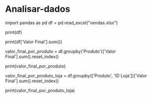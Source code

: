 # Analisar-dados
import pandas as pd
df = pd.read_excel("vendas.xlsx")

print(df)

print(df['Valor Final'].sum())

valor_final_por_produto = df.groupby('Produto')['Valor Final'].sum().reset_index()


print(valor_final_por_produto)

valor_final_por_produto_loja = df.groupby(['Produto', 'ID Loja'])['Valor Final'].sum().reset_index()


print(valor_final_por_produto_loja)
